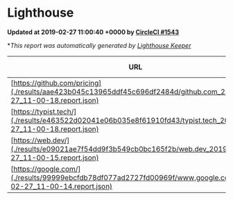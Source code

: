 
# Lighthouse

**Updated at 2019-02-27 11:00:40 +0000 by [CircleCI #1543](https://circleci.com/gh/ItinerisLtd/lighthouse-keeper-example/1543)**

**This report was automatically generated by [Lighthouse Keeper](https://github.com/itinerisltd/lighthouse-keeper)*

| URL | Performance | Accessibility | Best Practices | SEO | PWA | Updated At |
| --- | --- | --- | --- | --- | --- | --- |
| [https://github.com/pricing](./results/aae423b045c13965ddf45c696df2484d/github.com_2019-02-27_11-00-18.report.json) | 0.76 | 0.89 | 0.93 | 0.9 | 0.58 | 2019-02-27T11:00:18.541Z |
| [https://typist.tech/](./results/e463522d02041e06b035e8f61910fd43/typist.tech_2019-02-27_11-00-18.report.json) | 1 |  |  |  |  | 2019-02-27T11:00:18.692Z |
| [https://web.dev/](./results/e09021ae7f54dd9f3b549cb0bc165f2b/web.dev_2019-02-27_11-00-15.report.json) | 0.97 | 0.93 | 1 | 0.91 | 1 | 2019-02-27T11:00:15.290Z |
| [https://google.com/](./results/99999ebcfdb78df077ad2727fd00969f/www.google.com_2019-02-27_11-00-14.report.json) | 0.96 | 0.71 | 0.93 | 0.8 | 0.58 | 2019-02-27T11:00:14.768Z |
